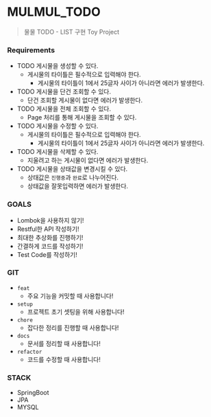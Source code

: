 # MULMUL_TODO
> 물물 TODO - LIST 구현 Toy Project





### Requirements
- TODO 게시물을 생성할 수 있다.
  + 게시물의 타이틀은 필수적으로 입력해야 한다.
    + 게시물의 타이틀이 1에서 25글자 사이가 아니라면 에러가 발생한다.
- TODO 게시물을 단건 조회할 수 있다.
  + 단건 조회할 게시물이 없다면 에러가 발생한다.
- TODO 게시물을 전체 조회할 수 있다.
  + Page 처리를 통해 게시물을 조회할 수 있다.
- TODO 게시물을 수정할 수 있다.
  + 게시물의 타이틀은 필수적으로 입력해야 한다.
    + 게시물의 타이틀이 1에서 25글자 사이가 아니라면 에러가 발생한다.
- TODO 게시물을 삭제할 수 있다.
  + 지울려고 하는 게시물이 없다면 에러가 발생한다.
- TODO 게시물을 상태값을 변경시킬 수 있다.
  + 상태값은 `진행중`과 `완료`로 나누어진다.
  + 상태값을 잘못입력하면 에러가 발생한다.



### GOALS

- Lombok을 사용하지 않기!
- Restful한 API 작성하기!
- 최대한 추상화를 진행하기!
- 간결하게 코드를 작성하기!
- Test Code를 작성하기!



### GIT

- `feat`
  - 주요 기능을 커밋할 때 사용합니다!
- `setup`
  - 프로젝트 초기 셋팅을 위해 사용합니다!
- `chore`
  - 잡다한 정리를 진행할 때 사용합니다!
- `docs`
  - 문서를 정리할 때 사용합니다!
- `refactor`
  - 코드를 수정할 때 사용합니다!



### STACK

- SpringBoot 
- JPA
- MYSQL

